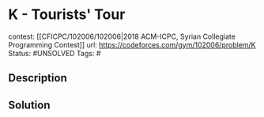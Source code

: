 # K - Tourists' Tour

contest: [[CFICPC/102006/102006|2018 ACM-ICPC, Syrian Collegiate Programming Contest]]
url: https://codeforces.com/gym/102006/problem/K
Status: #UNSOLVED
Tags: #

## Description

## Solution

